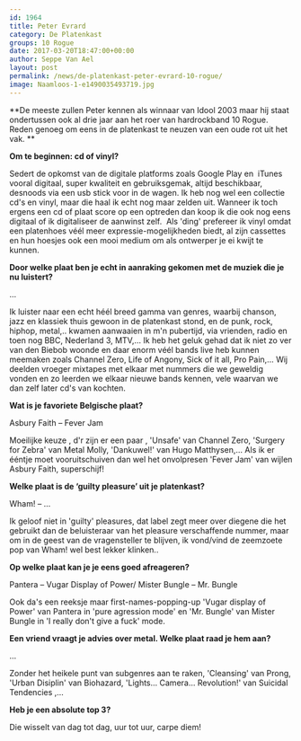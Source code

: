 ```yaml
---
id: 1964
title: Peter Evrard 
category: De Platenkast
groups: 10 Rogue
date: 2017-03-20T18:47:00+00:00
author: Seppe Van Ael
layout: post
permalink: /news/de-platenkast-peter-evrard-10-rogue/
image: Naamloos-1-e1490035493719.jpg
---
```

**De meeste zullen Peter kennen als winnaar van Idool 2003 maar hij staat ondertussen ook al drie jaar aan het roer van hardrockband 10 Rogue. Reden genoeg om eens in de platenkast te neuzen van een oude rot uit het vak. **

**Om te beginnen: cd of vinyl?**

Sedert de opkomst van de digitale platforms zoals Google Play en  iTunes vooral digitaal, super kwaliteit en gebruiksgemak, altijd beschikbaar, desnoods via een usb stick voor in de wagen. Ik heb nog wel een collectie cd's en vinyl, maar die haal ik echt nog maar zelden uit. Wanneer ik toch ergens een cd of plaat score op een optreden dan koop ik die ook nog eens digitaal of ik digitaliseer de aanwinst zelf.  Als 'ding' prefereer ik vinyl omdat een platenhoes véél meer expressie-mogelijkheden biedt, al zijn cassettes en hun hoesjes ook een mooi medium om als ontwerper je ei kwijt te kunnen.

**Door welke plaat ben je echt in aanraking gekomen met de muziek die je nu luistert?**

&#8230;

Ik luister naar een echt héél breed gamma van genres, waarbij chanson, jazz en klassiek thuis gewoon in de platenkast stond, en de punk, rock, hiphop, metal,.. kwamen aanwaaien in m'n pubertijd, via vrienden, radio en toen nog BBC, Nederland 3, MTV,&#8230; Ik heb het geluk gehad dat ik niet zo ver van den Biebob woonde en daar enorm véél bands live heb kunnen meemaken zoals Channel Zero, Life of Angony, Sick of it all, Pro Pain,&#8230; Wij deelden vroeger mixtapes met elkaar met nummers die we geweldig vonden en zo leerden we elkaar nieuwe bands kennen, vele waarvan we dan zelf later cd's van kochten.
  
**Wat is je favoriete Belgische plaat?**

Asbury Faith – Fever Jam

Moeilijke keuze , d'r zijn er een paar , 'Unsafe' van Channel Zero, 'Surgery for Zebra' van Metal Molly, 'Dankuwel!' van Hugo Matthysen,… Als ik er ééntje moet vooruitschuiven dan wel het onvolpresen 'Fever Jam' van wijlen Asbury Faith, superschijf!

**Welke plaat is de ‘guilty pleasure’ uit je platenkast?**

Wham! – &#8230;

Ik geloof niet in 'guilty' pleasures, dat label zegt meer over diegene die het gebruikt dan de beluisteraar van het pleasure verschaffende nummer, maar om in de geest van de vragensteller te blijven, ik vond/vind de zeemzoete pop van Wham! wel best lekker klinken..

**Op welke plaat kan je je eens goed afreageren?**

Pantera – Vugar Display of Power/ Mister Bungle – Mr. Bungle

Ook da's een reeksje maar first-names-popping-up 'Vugar display of Power' van Pantera in 'pure agression mode' en 'Mr. Bungle' van Mister Bungle in 'I really don't give a fuck' mode.

**Een vriend vraagt je advies over metal. Welke plaat raad je hem aan?**

&#8230;

Zonder het heikele punt van subgenres aan te raken, 'Cleansing' van Prong, 'Urban Disiplin' van Biohazard, 'Lights&#8230; Camera&#8230; Revolution!' van Suicidal Tendencies ,&#8230;

**Heb je een absolute top 3?**

Die wisselt van dag tot dag, uur tot uur, carpe diem!